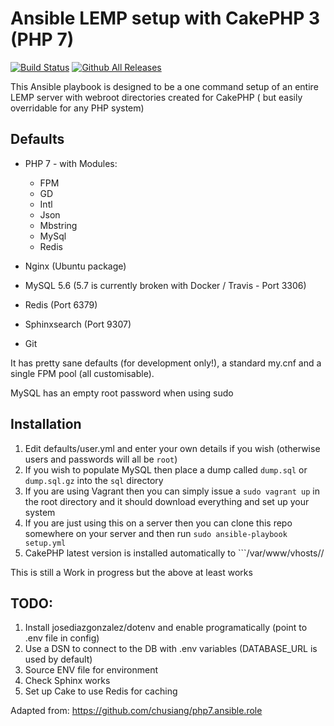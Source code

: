 # Ansible LEMP setup with CakePHP 3 (PHP 7)

[![Build Status](https://travis-ci.org/voycey/cakephp-ansible.svg?branch=master)](https://travis-ci.org/voycey/cakephp-ansible)
[![Github All Releases](https://img.shields.io/github/downloads/voycey/cakephp-ansible/total.svg?maxAge=2592000)]()


This Ansible playbook is designed to be a one command setup of an entire LEMP server with webroot directories created for CakePHP ( but easily overridable for any PHP system)

## Defaults
* PHP 7 - with Modules:
  * FPM
  * GD
  * Intl
  * Json
  * Mbstring
  * MySql
  * Redis

* Nginx (Ubuntu package)
* MySQL 5.6 (5.7 is currently broken with Docker / Travis - Port 3306)
* Redis (Port 6379)
* Sphinxsearch (Port 9307)
* Git

It has pretty sane defaults (for development only!), a standard my.cnf and a single FPM pool (all customisable).

MySQL has an empty root password when using sudo

## Installation

1. Edit defaults/user.yml and enter your own details if you wish (otherwise users and passwords will all be  ```root```)
2. If you wish to populate MySQL then place a dump called ```dump.sql``` or ```dump.sql.gz``` into the ```sql``` directory
2. If you are using Vagrant then you can simply issue a ```sudo vagrant up``` in the root directory and it should download everything and set up your system
3. If you are just using this on a server then you can clone this repo somewhere on your server and then run ```sudo ansible-playbook setup.yml```
4. CakePHP latest version is installed automatically to ```/var/www/vhosts/<domain>/


This is still a Work in progress but the above at least works

## TODO:

1. Install josediazgonzalez/dotenv and enable programatically (point to .env file in config)
2. Use a DSN to connect to the DB with .env variables (DATABASE_URL is used by default)
3. Source ENV file for environment
4. Check Sphinx works
5. Set up Cake to use Redis for caching

Adapted from: https://github.com/chusiang/php7.ansible.role
